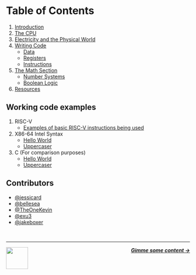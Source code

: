 # Table of Contents

1. [Introduction](/guide/introduction.md)
1. [The CPU](/guide/cpu.md)
1. [Electricity and the Physical World](/guide/physical-world.md)
1. [Writing Code](/guide/writing-code/writing-code.md)
   - [Data](/guide/writing-code/guide.md)
   - [Registers](/guide/writing-code/registers.md)
   - [Instructions](/guide/writing-code/instructions.md)
1. [The Math Section](/math/number-system.md)
   - [Number Systems](/guide/math/number-systems.md)
   - [Boolean Logic](/guide/math/boolean-logic.md)
1. [Resources](/guide/resources.md)

## Working code examples

1. RISC-V
   - [Examples of basic RISC-V instructions being used](/code/riscv/riscv.s)
1. X86-64 Intel Syntax
   - [Hello World](/code/x86-intel/hello-world/hello-world.asm)
   - [Uppercaser](/code/x86-intel/uppercaser/uppercaser.asm)
1. C (For comparison purposes)
   - [Hello World](/code/c/hello-world/hello-world.c)
   - [Uppercaser](/code/c/uppercaser/uppercaser.c)

## Contributors

- [@jessicard](https://github.com/jessicard)
- [@bellesea](https://github.com/bellesea)
- [@TheOneKevin](https://github.com/theonekevin)
- [@exu3](https://github.com/exu3)
- [@jakeboxer](https://github.com/jakeboxer)

<br />

---

<a href="https://github.com/hackclub/some-assembly-required">
  <picture>
    <source media="(prefers-color-scheme: dark)" srcset="https://cloud-5aq8uo1rv-hack-club-bot.vercel.app/0backd.png">
    <img align="left" width="60" src="https://cloud-5v3nvbscw-hack-club-bot.vercel.app/0backl.png" />
  </picture>
</a>

<p align="right">
  <em>
    <b>
      <a href="/guide/introduction.md">
        Gimme some content →
      </a>
    </b>
  </em>
</p>

